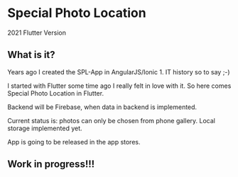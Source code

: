 # Special Photo Location

2021 Flutter Version

## What is it?

Years ago I created the SPL-App in AngularJS/Ionic 1. IT history so to say ;-)

I started with Flutter some time ago I really felt in love with it. So here comes Special Photo Location in Flutter.

Backend will be Firebase, when data in backend is implemented.

Current status is: photos can only be chosen from phone gallery. Local storage implemented yet.

App is going to be released in the app stores.

## Work in progress!!!
